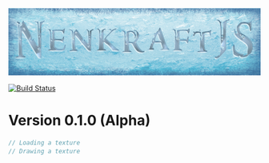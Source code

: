 ![alt text][logo]

[![Build Status](https://travis-ci.org/Nuuf/nenkraft.svg?branch=master)](https://travis-ci.org/Nuuf/nenkraft)

# Version 0.1.0 (Alpha)

[logo]: ./images/nenkraft-banner.png "nenkraft"

```javascript
// Loading a texture
// Drawing a texture
```